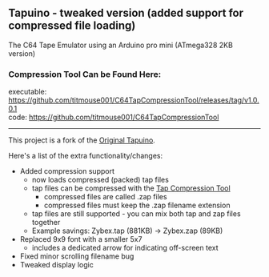 ## Tapuino - tweaked version (added support for compressed file loading)

The C64 Tape Emulator using an Arduino pro mini  (ATmega328 2KB version)

### Compression Tool Can be Found Here:
executable: https://github.com/titmouse001/C64TapCompressionTool/releases/tag/v1.0.0.1  
code: https://github.com/titmouse001/C64TapCompressionTool  

----
This project is a fork of the [Original Tapuino].

Here's a list of the extra functionality/changes:
- Added compression support
  - now loads compressed (packed) tap files
  - tap files can be compressed with the [Tap Compression Tool]
    - compressed files are called .zap files
    - compressed files must keep the .zap filename extension
  - tap files are still supported - you can mix both tap and zap files together
  - Example savings: Zybex.tap (881KB) -> Zybex.zap (89KB)
- Replaced 9x9 font with a smaller 5x7
  - includes a dedicated arrow for indicating off-screen text
- Fixed minor scrolling filename bug
- Tweaked display logic

[Original Tapuino]:https://github.com/sweetlilmre/tapuino
[Tap Compression Tool]:https://github.com/titmouse001/Tapuino-C64TapPackerTool

